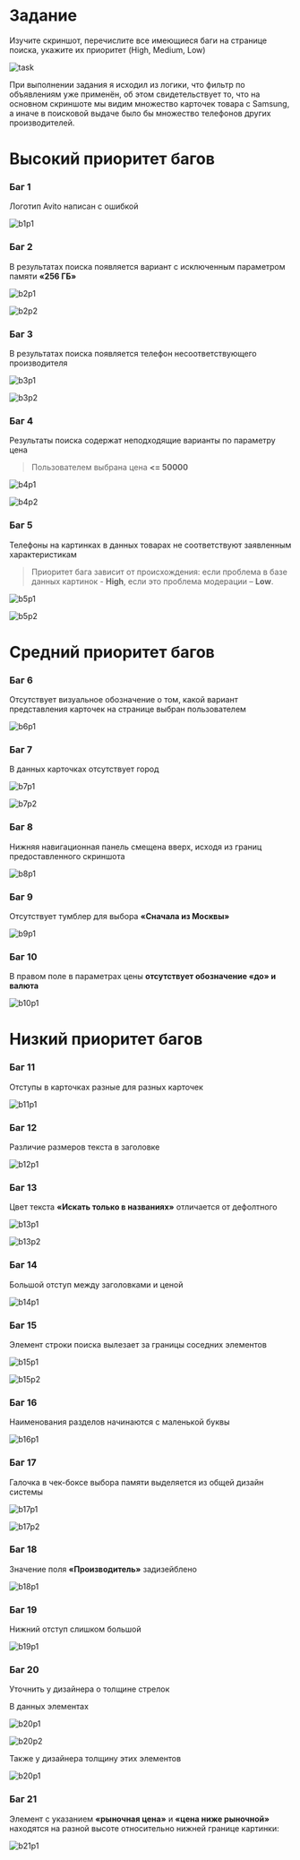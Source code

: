 ﻿# Задание
Изучите скриншот, перечислите все имеющиеся баги на странице поиска, укажите их приоритет (High, Medium, Low)

![task](https://github.com/k4dms/avitoqa/blob/main/first/screens/page.png)


При выполнении задания я исходил из логики, что фильтр по объявлениям уже применён, об этом свидетельствует то, что на основном скриншоте мы    видим множество карточек товара с Samsung, а иначе в поисковой выдаче было бы множество телефонов других производителей.


# Высокий приоритет багов

### Баг 1
Логотип Avito  написан с ошибкой

![b1p1](https://github.com/k4dms/avitoqa/blob/main/first/screens/p1.png)

### Баг 2
В результатах поиска появляется вариант с исключенным параметром памяти **«256 ГБ»**

![b2p1](https://github.com/k4dms/avitoqa/blob/main/first/screens/p2.png)

![b2p2](https://github.com/k4dms/avitoqa/blob/main/first/screens/p3.png)

  

### Баг 3
В результатах поиска появляется телефон несоответствующего производителя

![b3p1](https://github.com/k4dms/avitoqa/blob/main/first/screens/p4.png)

![b3p2](https://github.com/k4dms/avitoqa/blob/main/first/screens/p5.png)

### Баг 4
Результаты поиска содержат неподходящие варианты по параметру цена 

> Пользователем выбрана цена **<= 50000**

![b4p1](https://github.com/k4dms/avitoqa/blob/main/first/screens/p6.png)

![b4p2](https://github.com/k4dms/avitoqa/blob/main/first/screens/p7.png)

### Баг 5

Телефоны на картинках в данных товарах не соответствуют заявленным характеристикам

> Приоритет бага зависит от происхождения: если проблема в базе данных
> картинок -  **High**, если это проблема модерации –  **Low**.

![b5p1](https://github.com/k4dms/avitoqa/blob/main/first/screens/p8.png)

![b5p2](https://github.com/k4dms/avitoqa/blob/main/first/screens/p9.png)

  

# Средний приоритет багов

### Баг 6
Отсутствует визуальное обозначение о том, какой вариант представления карточек на странице выбран пользователем

![b6p1](https://github.com/k4dms/avitoqa/blob/main/first/screens/p10.png)

### Баг 7
В данных карточках отсутствует город
  
![b7p1](https://github.com/k4dms/avitoqa/blob/main/first/screens/p11.png)

![b7p2](https://github.com/k4dms/avitoqa/blob/main/first/screens/p12.png)

### Баг 8
Нижняя навигационная панель смещена вверх, исходя из границ предоставленного скриншота

![b8p1](https://github.com/k4dms/avitoqa/blob/main/first/screens/p13.png)

### Баг 9
Отсутствует тумблер для выбора **«Сначала из Москвы»**

![b9p1](https://github.com/k4dms/avitoqa/blob/main/first/screens/p14.png)


### Баг 10
В правом поле в параметрах цены **отсутствует обозначение «до» и валюта**

![b10p1](https://github.com/k4dms/avitoqa/blob/main/first/screens/p15.png)

# Низкий приоритет багов

### Баг 11
Отступы в карточках разные для разных карточек

![b11p1](https://github.com/k4dms/avitoqa/blob/main/first/screens/p16.png)

### Баг 12
Различие размеров текста в заголовке

![b12p1](https://github.com/k4dms/avitoqa/blob/main/first/screens/p17.png)

### Баг 13
Цвет текста **«Искать только в названиях»** отличается от дефолтного

![b13p1](https://github.com/k4dms/avitoqa/blob/main/first/screens/p18.png)

![b13p2](https://github.com/k4dms/avitoqa/blob/main/first/screens/p19.png)

### Баг 14
Большой отступ между заголовками и ценой

![b14p1](https://github.com/k4dms/avitoqa/blob/main/first/screens/p20.png)

### Баг 15
Элемент строки поиска вылезает за границы соседних элементов

![b15p1](https://github.com/k4dms/avitoqa/blob/main/first/screens/p21.png)

![b15p2](https://github.com/k4dms/avitoqa/blob/main/first/screens/p22.png)

### Баг 16
Наименования разделов начинаются с маленькой буквы

![b16p1](https://github.com/k4dms/avitoqa/blob/main/first/screens/p23.png)

### Баг 17
Галочка в чек-боксе выбора памяти выделяется из общей дизайн системы

![b17p1](https://github.com/k4dms/avitoqa/blob/main/first/screens/p24.png)

![b17p2](https://github.com/k4dms/avitoqa/blob/main/first/screens/p25.png)

### Баг 18
Значение поля **«Производитель»** задизейблено

![b18p1](https://github.com/k4dms/avitoqa/blob/main/first/screens/p26.png)

### Баг  19
Нижний отступ слишком большой

![b19p1](https://github.com/k4dms/avitoqa/blob/main/first/screens/p27.png)

### Баг 20
Уточнить у дизайнера о толщине стрелок

В данных элементах

![b20p1](https://github.com/k4dms/avitoqa/blob/main/first/screens/p28.png)

![b20p2](https://github.com/k4dms/avitoqa/blob/main/first/screens/p29.png)

Также у дизайнера толщину этих элементов

![b20p1](https://github.com/k4dms/avitoqa/blob/main/first/screens/p30.png)

### Баг 21
Элемент с указанием **«рыночная цена»** и **«цена ниже рыночной»** находятся на разной высоте относительно нижней границе картинки:

![b21p1](https://github.com/k4dms/avitoqa/blob/main/first/screens/p31.png)
